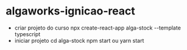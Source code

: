 # algaworks-ignicao-react

- criar projeto do curso 
npx create-react-app alga-stock --template typescript
- iniciar projeto
cd alga-stock
npm start ou yarn start


